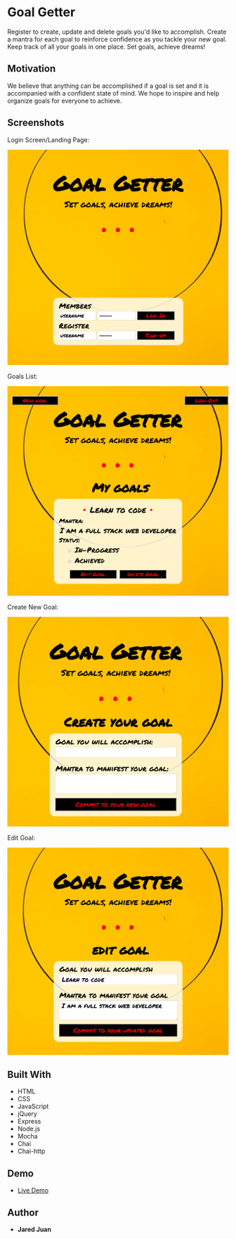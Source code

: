 <!-- # Goal Getter

Initial wireframes:

https://wireframe.cc/x0a8I9

https://wireframe.cc/6oVXTU -->
# Goal Getter

Register to create, update and delete goals you'd like to accomplish.  Create a mantra for each goal to reinforce confidence as you tackle your new goal.  Keep track of all your goals in one place.  Set goals, achieve dreams!  

## Motivation

We believe that anything can be accomplished if a goal is set and it is accompanied with a confident state of mind.  We hope to inspire and help organize goals for everyone to achieve.

## Screenshots
Login Screen/Landing Page:

![alt text](https://raw.githubusercontent.com/jaredmichael/goals-app/master/public/images/index-page.png)

Goals List:

![alt text](https://github.com/jaredmichael/goals-app/blob/master/public/images/goals-home.png)

Create New Goal:

![alt text](https://github.com/jaredmichael/goals-app/blob/master/public/images/new-goal.png)

Edit Goal:

![alt text](https://github.com/jaredmichael/goals-app/blob/master/public/images/edit-goal.png)

## Built With

* HTML
* CSS
* JavaScript
* jQuery
* Express
* Node.js
* Mocha
* Chai
* Chai-http

## Demo

- [Live Demo](https://goal-getter-app.herokuapp.com/)

## Author

* **Jared Juan**
